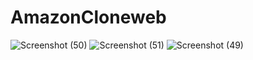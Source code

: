 # AmazonCloneweb
![Screenshot (50)](https://github.com/abhinavkumarshandilya/AmazonCloneweb/assets/141053732/7d8442a1-3eb1-4696-b58a-d6a54019af36)
![Screenshot (51)](https://github.com/abhinavkumarshandilya/AmazonCloneweb/assets/141053732/3f20a4ef-e6ab-4415-98d4-e3a1a392d60e)
![Screenshot (49)](https://github.com/abhinavkumarshandilya/AmazonCloneweb/assets/141053732/c570c7c6-9e87-49ce-bb14-4eb5c09b0144)
